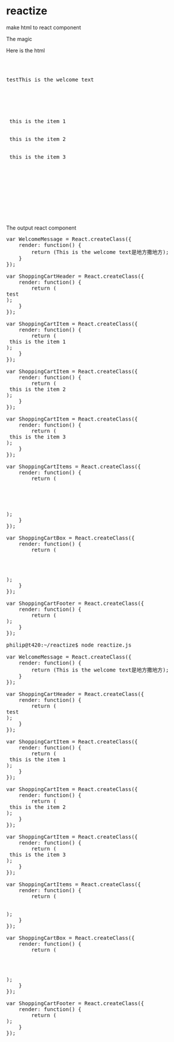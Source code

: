 # reactize
make html to react component

The magic 

Here is the html 
<pre>
<html>
<body>
	<div rc="ShoppingCartHeader">test<a a="rer" rc="WelcomeMessage">This is the welcome text<!--sdf comment is still here--></a></div>
	<div rc="ShoppingCartBox"> 
		<div rc="ShoppingCartItems"> 
			<div rc="ShoppingCartItem"> this is the item 1 </div>
			<div rc="ShoppingCartItem"> this is the item 2 </div> 
			<div rc="ShoppingCartItem"> this is the item 3 </div>
		</div>
			
	</div>
	<div rc="ShoppingCartFooter"/>
</body>
</html>
</pre>
The output react component
<pre>
var WelcomeMessage = React.createClass({
	render: function() {
		return (<a a="rer">This is the welcome text<!--sdf -->是地方撒地方</a>);
	}
});

var ShoppingCartHeader = React.createClass({
	render: function() {
		return (<div>test<WelcomeMessage/></div>);
	}
});

var ShoppingCartItem = React.createClass({
	render: function() {
		return (<div> this is the item 1 </div>);
	}
});

var ShoppingCartItem = React.createClass({
	render: function() {
		return (<div> this is the item 2 </div>);
	}
});

var ShoppingCartItem = React.createClass({
	render: function() {
		return (<div> this is the item 3 </div>);
	}
});

var ShoppingCartItems = React.createClass({
	render: function() {
		return (<div> 
			
			 
			
		<ShoppingCartItem/><ShoppingCartItem/><ShoppingCartItem/></div>);
	}
});

var ShoppingCartBox = React.createClass({
	render: function() {
		return (<div> 
		
			
	<ShoppingCartItems/></div>);
	}
});

var ShoppingCartFooter = React.createClass({
	render: function() {
		return (<div/>);
	}
});

philip@t420:~/reactize$ node reactize.js 

var WelcomeMessage = React.createClass({
	render: function() {
		return (<a a="rer">This is the welcome text<!--sdf -->是地方撒地方</a>);
	}
});

var ShoppingCartHeader = React.createClass({
	render: function() {
		return (<div>test<WelcomeMessage/></div>);
	}
});

var ShoppingCartItem = React.createClass({
	render: function() {
		return (<div> this is the item 1 </div>);
	}
});

var ShoppingCartItem = React.createClass({
	render: function() {
		return (<div> this is the item 2 </div>);
	}
});

var ShoppingCartItem = React.createClass({
	render: function() {
		return (<div> this is the item 3 </div>);
	}
});

var ShoppingCartItems = React.createClass({
	render: function() {
		return (<div> 
		<ShoppingCartItem/><ShoppingCartItem/><ShoppingCartItem/></div>);
	}
});

var ShoppingCartBox = React.createClass({
	render: function() {
		return (<div> 
		
			
	<ShoppingCartItems/></div>);
	}
});

var ShoppingCartFooter = React.createClass({
	render: function() {
		return (<div/>);
	}
});
</pre>

